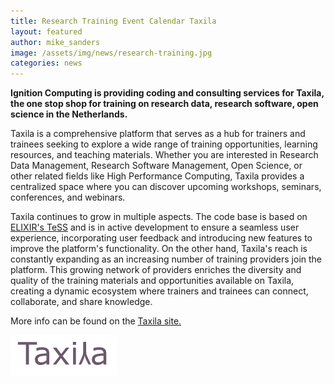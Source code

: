 ```yaml
---
title: Research Training Event Calendar Taxila
layout: featured
author: mike_sanders
image: /assets/img/news/research-training.jpg
categories: news
---
```

**Ignition Computing is providing coding and consulting services for Taxila, the one stop shop for training on research data, research software, open science in the Netherlands.**

Taxila is a comprehensive platform that serves as a hub for trainers and trainees seeking to explore a wide range of training opportunities, learning resources, and teaching materials. Whether you are interested in Research Data Management, Research Software Management, Open Science, or other related fields like High Performance Computing, Taxila provides a centralized space where you can discover upcoming workshops, seminars, conferences, and webinars.

Taxila continues to grow in multiple aspects. The code base is based on [ELIXIR's TeSS](https://github.com/ElixirTeSS/TeSS) and is in active development to ensure a seamless user experience, incorporating user feedback and introducing new features to improve the platform's functionality. On the other hand, Taxila's reach is constantly expanding as an increasing number of training providers join the platform. This growing network of providers enriches the diversity and quality of the training materials and opportunities available on Taxila, creating a dynamic ecosystem where trainers and trainees can connect, collaborate, and share knowledge.

More info can be found on the [Taxila site.](https://taxila.nl/)

[![Taxila](/assets/img/clients/taxila.png)](https://taxila.nl/)
